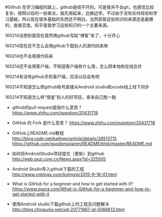 #Github
在学习编程的路上，github是绕不开的。可是我并不会git，也感觉比较复杂，按照以往的一些做法，我先用起来，边做边学。不过由于没有任何经验和学习基础，所以现在很多基础的东西还不明白。当然获取这些知识的来源还是最懒的，直接百度。知乎是我学习这些知识的一个主要来源。

160214没想到我现在竟然用github写起“博客”来了，十分开心

160214现在还不怎么会用github下载别人的源代码来用

160214也不会用源代码来

160214还不会用客户端，不知道客户端有什么用，怎么把本地和在线合并

160214有没有github手机客户端，应该以后会有吧

160214不知道怎么把github账号直接从Android studio和xcode线上线下同步

160214不知道怎么样“借鉴”别人的好项目，拿来自己跑一跑 



* github的pull request是指什么意思？
https://www.zhihu.com/question/20431718

* GitHub 的 Fork 是什么意思？
https://www.zhihu.com/question/20431718

* GitHub上README.md教程 
http://blog.csdn.net/kaitiren/article/details/38513715<br>
https://github.com/guodongxiaren/README/blob/master/README.md

* 如何将AndroidStudio项目提交（更新）到github<br>
http://web.gxzj.com.cn/News.aspx?id=325505

* Android Studio导入github下载的工程<br>
http://www.cnblogs.com/liuling/p/2015-9-16-01.html
* What is GitHub for a beginner and how to get started with it?<br>
https://www.quora.com/What-is-GitHub-for-a-beginner-and-how-to-get-started-with-it

* 使用Android studio下载github上的工程及问题解决<br>
http://blog.chinaunix.net/uid-20771867-id-5066613.html
